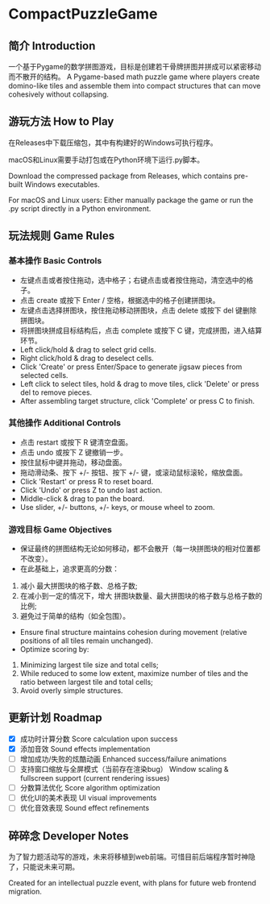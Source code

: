# CompactPuzzleGame
## 简介 Introduction
一个基于Pygame的数学拼图游戏，目标是创建若干骨牌拼图并拼成可以紧密移动而不散开的结构。
A Pygame-based math puzzle game where players create domino-like tiles and assemble them into compact structures that can move cohesively without collapsing.

## 游玩方法 How to Play
在Releases中下载压缩包，其中有构建好的Windows可执行程序。

macOS和Linux需要手动打包或在Python环境下运行.py脚本。

Download the compressed package from Releases, which contains pre-built Windows executables.

For macOS and Linux users: Either manually package the game or run the .py script directly in a Python environment.

## 玩法规则 Game Rules
### 基本操作 Basic Controls
- 左键点击或者按住拖动，选中格子；右键点击或者按住拖动，清空选中的格子。 
- 点击 create 或按下 Enter / 空格，根据选中的格子创建拼图块。
- 左键点击选择拼图块，按住拖动移动拼图块，点击 delete 或按下 del 键删除拼图块。
- 将拼图块拼成目标结构后，点击 complete 或按下 C 键，完成拼图，进入结算环节。
- Left click/hold & drag to select grid cells.
- Right click/hold & drag to deselect cells.
- Click 'Create' or press Enter/Space to generate jigsaw pieces from selected cells.
- Left click to select tiles, hold & drag to move tiles, click 'Delete' or press del to remove pieces.
- After assembling target structure, click 'Complete' or press C to finish.
### 其他操作 Additional Controls
- 点击 restart 或按下 R 键清空盘面。
- 点击 undo 或按下 Z 键撤销一步。
- 按住鼠标中键并拖动，移动盘面。
- 拖动滑动条、按下 +/- 按钮、按下 +/- 键，或滚动鼠标滚轮，缩放盘面。
- Click 'Restart' or press R to reset board.
- Click 'Undo' or press Z to undo last action.
- Middle-click & drag to pan the board.
- Use slider, +/- buttons, +/- keys, or mouse wheel to zoom.
### 游戏目标 Game Objectives
- 保证最终的拼图结构无论如何移动，都不会散开（每一块拼图块的相对位置都不改变）。
- 在此基础上，追求更高的分数：
1. 减小 最大拼图块的格子数、总格子数;
2. 在减小到一定的情况下，增大 拼图块数量、最大拼图块的格子数与总格子数的比例;
3. 避免过于简单的结构（如全包围）。
- Ensure final structure maintains cohesion during movement \(relative positions of all tiles remain unchanged).
- Optimize scoring by:
1. Minimizing largest tile size and total cells;
2. While reduced to some low extent, maximize number of tiles and the ratio between largest tile and total cells;
3. Avoid overly simple structures.

## 更新计划 Roadmap
- [x] 成功时计算分数 Score calculation upon success
- [x] 添加音效 Sound effects implementation
- [ ] 增加成功/失败的炫酷动画 Enhanced success/failure animations
- [ ] 支持窗口缩放与全屏模式（当前存在渲染bug） Window scaling & fullscreen support (current rendering issues)
- [ ] 分数算法优化 Score algorithm optimization
- [ ] 优化UI的美术表现 UI visual improvements
- [ ] 优化音效表现 Sound effect refinements

## 碎碎念 Developer Notes
为了智力题活动写的游戏，未来将移植到web前端。可惜目前后端程序暂时神隐了，只能说未来可期。

Created for an intellectual puzzle event, with plans for future web frontend migration.
